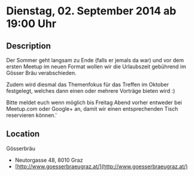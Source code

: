 # Dienstag, 02. September 2014 ab 19:00 Uhr

## Description

Der Sommer geht langsam zu Ende (falls er jemals da war) und vor dem ersten Meetup im neuen Format wollen wir die Urlaubszeit gebührend im Gösser Bräu verabschieden.

Zudem wird diesmal das Themenfokus für das Treffen im Oktober festgelegt, welches dann einen oder mehrere Vorträge bieten wird :)

Bitte meldet euch wenn möglich bis Freitag Abend vorher entweder bei Meetup.com oder Google+ an, damit wir einen entsprechenden Tisch reservieren können.'

## Location

Gösserbräu

- Neutorgasse 48, 8010 Graz
- [http://www.goesserbraeugraz.at/](http://www.goesserbraeugraz.at/)
